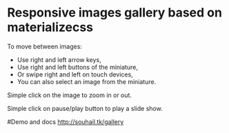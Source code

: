 # Responsive images gallery based on materializecss
To move between images:
- Use right and left arrow keys,
- Use right and left buttons of the miniature,
- Or swipe right and left on touch devices, 
- You can also select an image from the miniature.

Simple click on the image to zoom in or out.

Simple click on pause/play button to play a slide show. 

#Demo and docs
http://souhail.tk/gallery

